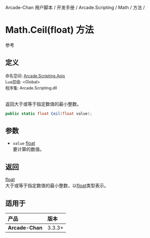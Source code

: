 Arcade-Chan 用户脚本 / 开发手册 / Arcade.Scripting / Math / 方法 /
# Math.Ceil(float) 方法
参考

## 定义
<div style="font-size: 90%;">
命名空间: <a href="README.md">Arcade.Scripting.Apis</a><br />
Lua层级: &lt;Global&gt;<br />
程序集: Arcade.Scripting.dll
</div><br />

返回大于或等于指定数值的最小整数。

```csharp
public static float Ceil(float value);
```

## 参数
- ``value`` [float](https://docs.microsoft.com/zh-cn/dotnet/api/system.single)  
  要计算的数值。

## 返回
[float](https://docs.microsoft.com/zh-cn/dotnet/api/system.single)  
  大于或等于指定数值的最小整数，以[float](https://docs.microsoft.com/zh-cn/dotnet/api/system.single)类型表示。

## 适用于
| 产品 | 版本 |
|:----|:----|
| **Arcade-Chan** | 3.3.3+ |
